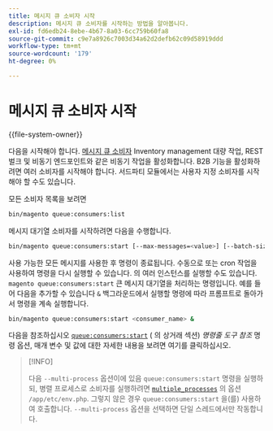 ```yaml
---
title: 메시지 큐 소비자 시작
description: 메시지 큐 소비자를 시작하는 방법을 알아봅니다.
exl-id: fd6edb24-8ebe-4b67-8a03-6cc759b60fa8
source-git-commit: c9e7a8926c7003d34a62d2defb62c09d58919ddd
workflow-type: tm+mt
source-wordcount: '179'
ht-degree: 0%

---
```


# 메시지 큐 소비자 시작

{{file-system-owner}}

다음을 시작해야 합니다. [메시지 큐 소비자](../queues/consumers.md) Inventory management 대량 작업, REST 벌크 및 비동기 엔드포인트와 같은 비동기 작업을 활성화합니다. B2B 기능을 활성화하려면 여러 소비자를 시작해야 합니다. 서드파티 모듈에서는 사용자 지정 소비자를 시작해야 할 수도 있습니다.

모든 소비자 목록을 보려면

```bash
bin/magento queue:consumers:list
```

메시지 대기열 소비자를 시작하려면 다음을 수행합니다.

```bash
bin/magento queue:consumers:start [--max-messages=<value>] [--batch-size=<value>] [--single-thread] [--area-code=<value>] [--multi-process=<value>] <consumer_name>
```

사용 가능한 모든 메시지를 사용한 후 명령이 종료됩니다. 수동으로 또는 cron 작업을 사용하여 명령을 다시 실행할 수 있습니다. 의 여러 인스턴스를 실행할 수도 있습니다. `magento queue:consumers:start` 큰 메시지 대기열을 처리하는 명령입니다. 예를 들어 다음을 추가할 수 있습니다 `&` 백그라운드에서 실행할 명령에 따라 프롬프트로 돌아가서 명령을 계속 실행합니다.

```bash
bin/magento queue:consumers:start <consumer_name> &
```

다음을 참조하십시오 [`queue:consumers:start`](https://devdocs.magento.com/guides/v2.4/reference/cli/magento-commerce.html#queueconsumersstart) ( 의 상거래 섹션) _명령줄 도구 참조_ 명령 옵션, 매개 변수 및 값에 대한 자세한 내용을 보려면 여기를 클릭하십시오.

>[!INFO]
>
>다음 `--multi-process` 옵션이에 있음 `queue:consumers:start` 명령을 실행하되, 병렬 프로세스로 소비자를 실행하려면 [`multiple_processes`](../queues/manage-message-queues.md#configuration) 의 옵션 `/app/etc/env.php`. 그렇지 않은 경우 `queue:consumers:start` 을(를) 사용하여 호출합니다. `--multi-process` 옵션을 선택하면 단일 스레드에서만 작동합니다.

